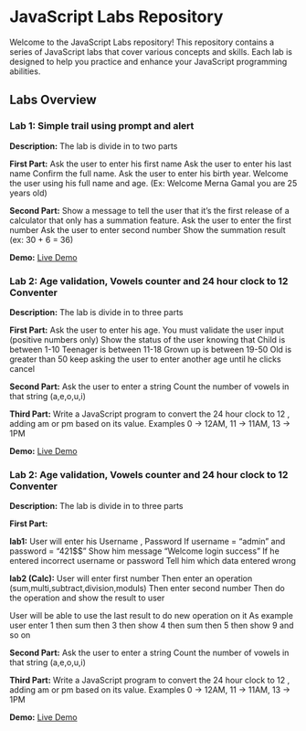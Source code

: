 # JavaScript Labs Repository

Welcome to the JavaScript Labs repository! This repository contains a series of JavaScript labs that cover various concepts and skills. Each lab is designed to help you practice and enhance your JavaScript programming abilities.

## Labs Overview

<!-- Lab1 -->
### Lab 1: Simple trail using prompt and alert
<!-- ![Lab 1](./images/lab1.png) -->

**Description:**
The lab is divide in to two parts

**First Part:**
Ask the user to enter his first name
Ask the user to enter his last name
Confirm the full name.
Ask the user to enter his birth year.
Welcome the user using his full name and age.
(Ex: Welcome Merna Gamal you are 25 years old)

**Second Part:**
Show a message to tell the user that it’s the first release of a calculator that only has a summation feature.
Ask the user to enter the first number
Ask the user to enter second number
Show the summation result (ex: 30 + 6 = 36)

**Demo:**
[Live Demo](https://mernagamalshenouda.github.io/JavaScript-Labs/Lab1-JS/Index.html)

<!-- Lab2 -->
### Lab 2: Age validation, Vowels counter and 24 hour clock to 12 Conventer
<!-- ![Lab 1](./images/lab1.png) -->

**Description:**
The lab is divide in to three parts

**First Part:**
Ask the user to enter his age. You must validate the user input (positive numbers only)
 Show the status of the user knowing that
 Child is between 1-10
 Teenager is between 11-18
 Grown up is between 19-50
 Old is greater than 50
 keep asking the user to enter another age until he clicks cancel 

**Second Part:**
Ask the user to enter a string
 Count the number of vowels in that string (a,e,o,u,i) 

**Third Part:**
Write a JavaScript program to convert the 24 hour clock to 12 , adding am or pm based on its value.
 Examples 
0 -> 12AM,
 11 -> 11AM,
 13 -> 1PM 

**Demo:**
[Live Demo](https://mernagamalshenouda.github.io/JavaScript-Labs/Lab2-JS/index.html)

<!-- Lab3 -->
### Lab 2: Age validation, Vowels counter and 24 hour clock to 12 Conventer
<!-- ![Lab 1](./images/lab1.png) -->

**Description:**
The lab is divide in to three parts

**First Part:**

**lab1:** User will enter his Username , Password 
If username = “admin” and password = “421$$” 
Show him message “Welcome login success”
If he entered incorrect username or password
Tell him which data entered wrong

**lab2 (Calc):** 
User will enter first number
Then enter an operation (sum,multi,subtract,division,moduls)
Then enter second number
Then do the operation and show the result to user

User will be able to use the last result to do new operation on it
As example user enter 1 then sum then 3 then show 4 then sum then 5 then show 
9 and so on

**Second Part:**
Ask the user to enter a string
 Count the number of vowels in that string (a,e,o,u,i) 

**Third Part:**
Write a JavaScript program to convert the 24 hour clock to 12 , adding am or pm based on its value.
 Examples 
0 -> 12AM,
 11 -> 11AM,
 13 -> 1PM 

**Demo:**
[Live Demo](https://mernagamalshenouda.github.io/JavaScript-Labs/Lab2-JS/index.html)